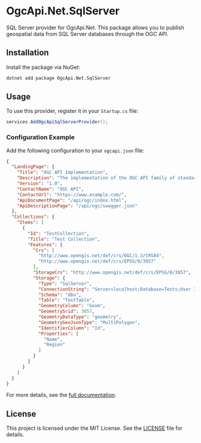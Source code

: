 # OgcApi.Net.SqlServer

SQL Server provider for OgcApi.Net. This package allows you to publish geospatial data from SQL Server databases through the OGC API.

## Installation
Install the package via NuGet:
```bash
dotnet add package OgcApi.Net.SqlServer
```

## Usage
To use this provider, register it in your `Startup.cs` file:
```csharp
services.AddOgcApiSqlServerProvider();
```

### Configuration Example
Add the following configuration to your `ogcapi.json` file:
```json
{
  "LandingPage": {
    "Title": "OGC API Implementation",
    "Description": "The implementation of the OGC API family of standards that being developed to make it easy for anyone to provide geospatial data to the web",
    "Version": "1.0",
    "ContactName": "OGC API",
    "ContactUrl": "https://www.example.com/",
    "ApiDocumentPage": "/api/ogc/index.html",
    "ApiDescriptionPage": "/api/ogc/swagger.json"
  },
  "Collections": {
    "Items": [
	  {
	    "Id": "TestCollection",
	    "Title": "Test Collection",
	    "Features": {
	  	  "Crs": [
	  	    "http://www.opengis.net/def/crs/OGC/1.3/CRS84",
	  	    "http://www.opengis.net/def/crs/EPSG/0/3857"
	  	  ],
	  	  "StorageCrs": "http://www.opengis.net/def/crs/EPSG/0/3857",
	  	  "Storage": {
	  	    "Type": "SqlServer",
	  	    "ConnectionString": "Server=localhost;Database=Tests;User Id=sa;Password=myStrongP@ssword;",
	  	    "Schema": "dbo",
	  	    "Table": "TestTable",
	  	    "GeometryColumn": "Geom",
	  	    "GeometrySrid": 3857,
	  	    "GeometryDataType": "geometry",
	  	    "GeometryGeoJsonType": "MultiPolygon",
	  	    "IdentifierColumn": "Id",
	  	    "Properties": [
	  	  	  "Name",
	  	  	  "Region"
	  	    ]
	  	  }
	    }
	  }
    ]
  }
}
```

For more details, see the [full documentation](https://sam-is.github.io/OgcApi.Net/installation).

## License
This project is licensed under the MIT License. See the [LICENSE](https://github.com/sam-is/OgcApi.Net/blob/main/LICENSE) file for details.